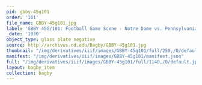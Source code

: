 ```yaml
---
pid: gbby-45g101
order: '101'
file_name: GBBY-45g101.jpg
label: 'GBBY 45G/101: Football Game Scene - Notre Dame vs. Pennsylvania - 1930/1108'
_date: '1930'
object_type: glass plate negative
source: http://archives.nd.edu/Bagby/GBBY-45g101.jpg
thumbnail: "/img/derivatives/iiif/images/GBBY-45g101/full/250,/0/default.jpg"
manifest: "/img/derivatives/iiif/images/GBBY-45g101/manifest.json"
full: "/img/derivatives/iiif/images/GBBY-45g101/full/1140,/0/default.jpg"
layout: bagby_item
collection: bagby
---
```


